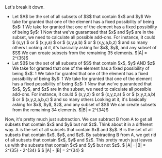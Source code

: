 Let's break it down.

<ul>
<li> Let $A$ be the set of all subsets of $S$ that contain $x$ and $y$ 
We take for granted that one of the element has a fixed possibility of being $x$: 1 
We take for granted that one of the element has a fixed possibility of being $y$: 1 
Now that we've guaranteed that $x$ and $y$ are in the subset, we need to calculate all possible add-ons. 
For instance, it could $ (x,y) $ or $ (x,y,a) $ or $ (x,y,a,b) $ or $ (x,y,a,b,z) $ and so many others 
Looking at it, it's basically asking for $x$, $y$, and any subset of $S$
We can create subsets from the remaining 35 elements. 
$|A| = 2^{35}$
<li> Let $B$ be the set of all subsets of $S$ that contain $x$, $y$ AND $z$ 
We take for granted that one of the element has a fixed possibility of being $x$: 1 
We take for granted that one of the element has a fixed possibility of being $y$: 1 
We take for granted that one of the element has a fixed possibility of being $z$: 1 
Now that we've guaranteed that $x$, $y$, and $z$ are in the subset, we need to calculate all possible add-ons. 
For instance, it could $ (x,y,z) $ or $ (x,y,z,a) $ or $ (x,y,z,a,b) $ or $ (x,y,z,a,b,c) $ and so many others 
Looking at it, it's basically asking for $x$, $y$, $z$, and any subset of $S$
We can create subsets from the remaining 34 elements. 
$|B| = 2^{34}$
</ul>
Now, it's pretty much just subtraction. We can subtract B from A to get all subsets that contain $x$ and $y$ but not $z$. 
Think about it in a different way. A is the set of all subsets that contain $x$ and $y$. B is the set of all subsets that contain $x$, $y$, and $z$. 
By subtracting B from A, we get rid of all subsets that contain $x$, $y$ and $z$. 
This pretty much just leaves us with the subsets that contain $x$ and $y$ but not $z$. 
$ |A| - |B| = 2^{35} - 2^{34} $ 
$ |A| - |B| = 2^{34} $
